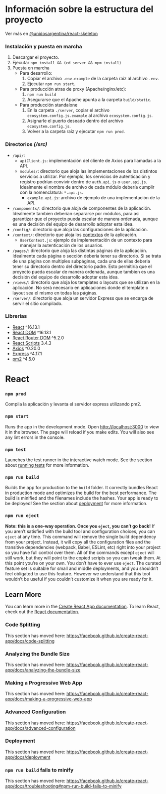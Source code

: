 # Información sobre la estructura del proyecto
Ver más en [@unidosargentina/react-skeleton](https://github.com/unidosargentina/react-skeleton/)

### Instalación y puesta en marcha
1) Descargar el proyecto.
2) Ejecutar `npm install && (cd server && npm install)` 
3) Puesta en marcha
   - Para desarrollo: 
        1) Copiar el archivo `.env.example` de la carpeta raiz al archivo `.env`.
        2) Ejecutar `npm run start`.
    - Para producción atras de proxy (Apache/nginx/etc):
        1) `npm run build` 
        2) Asegurarse que el Apache apunta a la carpeta `build/static`.
    - Para producción standalone
        1) En la carpeta `./server`, copiar el archivo `ecosystem.config.js.example` al archivo `ecosystem.config.js`.
        2) Asignarle el puerto deseado dentro del archivo `ecosystem.config.js`.
        3) Volver a la carpeta raíz y ejecutar `npm run prod`.
		
			

### Directorios *(/src)*
- `/api/`: 
	- `apiClient.js`: implementación del cliente de Axios para llamadas a la API.
	- `modules/`: directorio que aloja las implementaciones de los distintos servicios a utilizar. Por ejemplo, los servicios de autenticación y registro podrían convivir dentro de `auth.api.js` o `user.api.js`.
	Idealmente el nombre de archivo de cada módulo debería cumplir con la nomenclatura: `*.api.js`.
		-	`example.api.js`: archivo de ejemplo de una implementación de la API.
- `/components/`: directorio que aloja de componentes de la aplicación. Idealmente tambien deberían separarse por módulos, para asi garantizar que el proyecto pueda escalar de manera ordenada, aunque es una decisión del equipo de desarrollo adoptar esta idea.
- `/config/`: directorio que aloja las configuraciones de la aplicación.
- `/context/`: directorio que aloja los [contextos](https://es.reactjs.org/docs/context.html) de la aplicación.
	- `UserContext.js`: ejemplo de implementación de un  contexto para manejar la autenticación de los usuarios.
- `/pages/`: directorio que aloja las distintas páginas de la aplicación. Idealmente cada página o sección deberia tener su directorio. Si se trata de una página con multiples subpáginas, cada una de ellas deberia tener su directorio dentro del directorio padre. Esto permitiría que el proyecto pueda escalar de manera ordenada, aunque tambien es una decisión del equipo de desarrollo adoptar esta idea.
- `/views/`: directorio que aloja los templates o layouts que se utilizan en la aplicación. No será necesario en aplicaciones donde el template o layout sea el mismo en todas las páginas.
- `/server/`: directorio que aloja un servidor Express que se encarga de servir el sitio compilado.

### Librerias
- [React](https://es.reactjs.org/) ^16.13.1
- [React DOM](https://es.reactjs.org/docs/react-dom.html) ^16.13.1
- [React Router DOM](https://reactrouter.com/web/guides/quick-start) ^5.2.0
- [React Scripts](https://github.com/facebook/create-react-app#readme) 3.4.3
- [Axios](https://github.com/axios/axios) ^0.20.0
- [Express](https://expressjs.com/es/) ^4.17.1
- [pm2](https://pm2.keymetrics.io/) ^4.5.0

# React

### `npm prod`
Compila la aplicación y levanta el servidor express utilizando pm2.
### `npm start`
Runs the app in the development mode.
Open [http://localhost:3000](http://localhost:3000) to view it in the browser.
The page will reload if you make edits.
You will also see any lint errors in the console.

### `npm test`
Launches the test runner in the interactive watch mode.
See the section about [running tests](https://facebook.github.io/create-react-app/docs/running-tests) for more information.

### `npm run build`
Builds the app for production to the `build` folder.
It correctly bundles React in production mode and optimizes the build for the best performance.
The build is minified and the filenames include the hashes.
Your app is ready to be deployed!
See the section about [deployment](https://facebook.github.io/create-react-app/docs/deployment) for more information.

### `npm run eject`
**Note: this is a one-way operation. Once you `eject`, you can’t go back!**
If you aren’t satisfied with the build tool and configuration choices, you can `eject` at any time. This command will remove the single build dependency from your project.
Instead, it will copy all the configuration files and the transitive dependencies (webpack, Babel, ESLint, etc) right into your project so you have full control over them. All of the commands except `eject` will still work, but they will point to the copied scripts so you can tweak them. At this point you’re on your own.
You don’t have to ever use `eject`. The curated feature set is suitable for small and middle deployments, and you shouldn’t feel obligated to use this feature. However we understand that this tool wouldn’t be useful if you couldn’t customize it when you are ready for it.

## Learn More
You can learn more in the [Create React App documentation](https://facebook.github.io/create-react-app/docs/getting-started).
To learn React, check out the [React documentation](https://reactjs.org/).
### Code Splitting
This section has moved here: https://facebook.github.io/create-react-app/docs/code-splitting
### Analyzing the Bundle Size
This section has moved here: https://facebook.github.io/create-react-app/docs/analyzing-the-bundle-size
### Making a Progressive Web App
This section has moved here: https://facebook.github.io/create-react-app/docs/making-a-progressive-web-app
### Advanced Configuration
This section has moved here: https://facebook.github.io/create-react-app/docs/advanced-configuration
### Deployment
This section has moved here: https://facebook.github.io/create-react-app/docs/deployment
### `npm run build` fails to minify
This section has moved here: https://facebook.github.io/create-react-app/docs/troubleshooting#npm-run-build-fails-to-minify